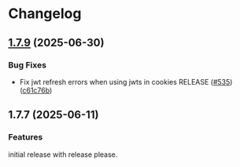# Changelog

## [1.7.9](https://github.com/descope/node-sdk/compare/v1.7.8...v1.7.9) (2025-06-30)


### Bug Fixes

* Fix jwt refresh errors when using jwts in cookies RELEASE ([#535](https://github.com/descope/node-sdk/issues/535)) ([c61c76b](https://github.com/descope/node-sdk/commit/c61c76be8b73807b5a12dfd0a8d642a540d57b48))

## 1.7.7 (2025-06-11)

### Features

initial release with release please.

